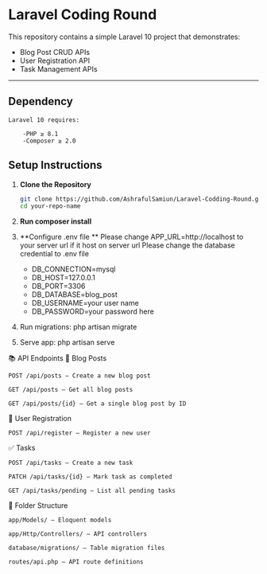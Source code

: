 # Laravel Coding Round

This repository contains a simple Laravel 10 project that demonstrates:
- Blog Post CRUD APIs
- User Registration API
- Task Management APIs

---
## Dependency 
    Laravel 10 requires:

        -PHP ≥ 8.1
        -Composer ≥ 2.0

##  Setup Instructions

1. **Clone the Repository**
   ```bash
   git clone https://github.com/AshrafulSamiun/Laravel-Codding-Round.git
   cd your-repo-name
2. **Run composer install**
3. **Configure .env file **
    Please change  APP_URL=http://localhost to your server url if it host on server url
    Please change the database credential to .env file
    - DB_CONNECTION=mysql
    - DB_HOST=127.0.0.1
    - DB_PORT=3306
    - DB_DATABASE=blog_post
    - DB_USERNAME=your user name
    - DB_PASSWORD=your password here

4. Run migrations: php artisan migrate
5. Serve app: php artisan serve


📚 API Endpoints
📝 Blog Posts

    POST /api/posts – Create a new blog post

    GET /api/posts – Get all blog posts

    GET /api/posts/{id} – Get a single blog post by ID

👤 User Registration

    POST /api/register – Register a new user

✅ Tasks

    POST /api/tasks – Create a new task

    PATCH /api/tasks/{id} – Mark task as completed

    GET /api/tasks/pending – List all pending tasks

    
📁 Folder Structure

    app/Models/ – Eloquent models

    app/Http/Controllers/ – API controllers

    database/migrations/ – Table migration files

    routes/api.php – API route definitions
